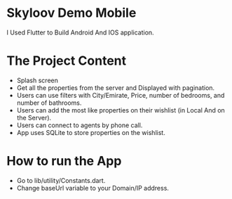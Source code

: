 # Skyloov Demo Mobile

I Used Flutter to Build Android And IOS application.

# The Project Content
- Splash screen
- Get all the properties from the server and Displayed with pagination.
- Users can use filters with City/Emirate, Price, number of bedrooms, and number of bathrooms.
- Users can add the most like properties on their wishlist (in Local And on the Server).
- Users can connect to agents by phone call.
- App uses SQLite to store properties on the wishlist.

# How to run the App
- Go to lib/utility/Constants.dart.
- Change baseUrl variable to your Domain/IP address.

